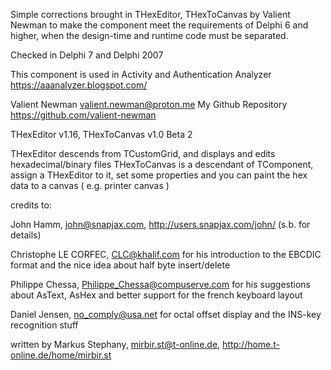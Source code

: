   Simple corrections brought in THexEditor, THexToCanvas by Valient Newman to make the component meet
  the requirements of Delphi 6 and higher, when the design-time and runtime code must be separated.

  Checked in Delphi 7 and Delphi 2007  
  
  This component is used in Activity and Authentication Analyzer
  https://aaanalyzer.blogspot.com/
  
  Valient Newman <valient.newman@proton.me>
  My Github Repository <https://github.com/valient-newman>

  THexEditor v1.16,
  THexToCanvas v1.0 Beta 2

  THexEditor descends from TCustomGrid, and displays and edits hexadecimal/binary files
  THexToCanvas is a descendant of TComponent, assign a THexEditor to it, set some properties
  and you can paint the hex data to a canvas ( e.g. printer canvas )

  credits to:

  John Hamm, john@snapjax.com, http://users.snapjax.com/john/ (s.b. for details)

  Christophe LE CORFEC, CLC@khalif.com for his introduction to the EBCDIC format and
                         the nice idea about half byte insert/delete

  Philippe Chessa, Philippe_Chessa@compuserve.com for his suggestions about AsText, AsHex
                    and better support for the french keyboard layout

  Daniel Jensen, no_comply@usa.net for octal offset display and the INS-key recognition stuff

  written by Markus Stephany, mirbir.st@t-online.de, http://home.t-online.de/home/mirbir.st
